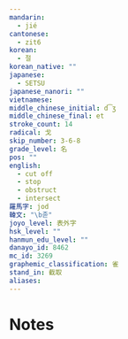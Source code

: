 ```yaml
---
mandarin:
  - jié
cantonese:
  - zit6
korean:
  - 절
korean_native: ""
japanese:
  - SETSU
japanese_nanori: ""
vietnamese:
middle_chinese_initial: d͡ʒ
middle_chinese_final: et
stroke_count: 14
radical: 戈
skip_number: 3-6-8
grade_level: 名
pos: ""
english:
  - cut off
  - stop
  - obstruct
  - intersect
羅馬字: jod
韓文: "\b졷"
joyo_level: 表外字
hsk_level: ""
hanmun_edu_level: ""
danayo_id: 8462
mc_id: 3269
graphemic_classification: 雀
stand_in: 截取
aliases:
---
```


# Notes
